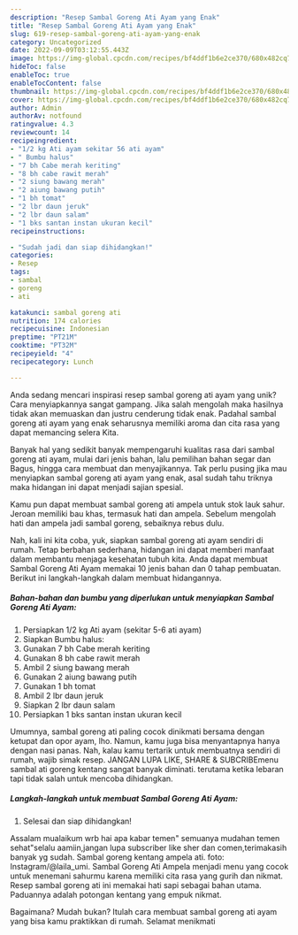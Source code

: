 ```yaml
---
description: "Resep Sambal Goreng Ati Ayam yang Enak"
title: "Resep Sambal Goreng Ati Ayam yang Enak"
slug: 619-resep-sambal-goreng-ati-ayam-yang-enak
category: Uncategorized
date: 2022-09-09T03:12:55.443Z
image: https://img-global.cpcdn.com/recipes/bf4ddf1b6e2ce370/680x482cq70/sambal-goreng-ati-ayam-foto-resep-utama.jpg
hideToc: false
enableToc: true
enableTocContent: false
thumbnail: https://img-global.cpcdn.com/recipes/bf4ddf1b6e2ce370/680x482cq70/sambal-goreng-ati-ayam-foto-resep-utama.jpg
cover: https://img-global.cpcdn.com/recipes/bf4ddf1b6e2ce370/680x482cq70/sambal-goreng-ati-ayam-foto-resep-utama.jpg
author: Admin
authorAv: notfound
ratingvalue: 4.3
reviewcount: 14
recipeingredient:
- "1/2 kg Ati ayam sekitar 56 ati ayam"
- " Bumbu halus"
- "7 bh Cabe merah keriting"
- "8 bh cabe rawit merah"
- "2 siung bawang merah"
- "2 aiung bawang putih"
- "1 bh tomat"
- "2 lbr daun jeruk"
- "2 lbr daun salam"
- "1 bks santan instan ukuran kecil"
recipeinstructions:

- "Sudah jadi dan siap dihidangkan!"
categories:
- Resep
tags:
- sambal
- goreng
- ati

katakunci: sambal goreng ati 
nutrition: 174 calories
recipecuisine: Indonesian
preptime: "PT21M"
cooktime: "PT32M"
recipeyield: "4"
recipecategory: Lunch

---
```





Anda sedang mencari inspirasi resep sambal goreng ati ayam yang unik? Cara menyiapkannya sangat gampang. Jika salah mengolah maka hasilnya tidak akan memuaskan dan justru cenderung tidak enak. Padahal sambal goreng ati ayam yang enak seharusnya memiliki aroma dan cita rasa yang dapat memancing selera Kita.





Banyak hal yang sedikit banyak mempengaruhi kualitas rasa dari sambal goreng ati ayam, mulai dari jenis bahan, lalu pemilihan bahan segar dan Bagus, hingga cara membuat dan menyajikannya. Tak perlu pusing jika mau menyiapkan sambal goreng ati ayam yang enak,      asal sudah tahu triknya maka hidangan ini dapat menjadi sajian spesial.














Kamu pun dapat membuat sambal goreng ati ampela untuk stok lauk sahur. Jeroan memiliki bau khas, termasuk hati dan ampela. Sebelum mengolah hati dan ampela jadi sambal goreng, sebaiknya rebus dulu.






Nah, kali ini kita coba, yuk, siapkan sambal goreng ati ayam sendiri di rumah. Tetap berbahan sederhana, hidangan ini dapat memberi manfaat dalam membantu menjaga kesehatan tubuh kita. Anda dapat membuat Sambal Goreng Ati Ayam memakai 10 jenis bahan dan 0 tahap pembuatan. Berikut ini langkah-langkah dalam membuat hidangannya.

<!--inarticleads1-->

##### Bahan-bahan dan bumbu yang diperlukan untuk menyiapkan Sambal Goreng Ati Ayam:

1. Persiapkan 1/2 kg Ati ayam (sekitar 5-6 ati ayam)
1. Siapkan  Bumbu halus:
1. Gunakan 7 bh Cabe merah keriting
1. Gunakan 8 bh cabe rawit merah
1. Ambil 2 siung bawang merah
1. Gunakan 2 aiung bawang putih
1. Gunakan 1 bh tomat
1. Ambil 2 lbr daun jeruk
1. Siapkan 2 lbr daun salam
1. Persiapkan 1 bks santan instan ukuran kecil


Umumnya, sambal goreng ati paling cocok dinikmati bersama dengan ketupat dan opor ayam, lho. Namun, kamu juga bisa menyantapnya hanya dengan nasi panas. Nah, kalau kamu tertarik untuk membuatnya sendiri di rumah, wajib simak resep. JANGAN LUPA LIKE, SHARE &amp; SUBCRIBEmenu sambal ati goreng kentang sangat banyak diminati. terutama ketika lebaran tapi tidak salah untuk mencoba dihidangkan. 

<!--inarticleads2-->

##### Langkah-langkah untuk membuat Sambal Goreng Ati Ayam:


1. Selesai dan siap dihidangkan!

Assalam mualaikum wrb hai apa kabar temen&#34; semuanya mudahan temen sehat&#34;selalu aamiin,jangan lupa subscriber like sher dan comen,terimakasih banyak yg sudah. Sambal goreng kentang ampela ati. foto: Instagram/@laila_umi. Sambal Goreng Ati Ampela menjadi menu yang cocok untuk menemani sahurmu karena memiliki cita rasa yang gurih dan nikmat. Resep sambal goreng ati ini memakai hati sapi sebagai bahan utama. Paduannya adalah potongan kentang yang empuk nikmat. 

Bagaimana? Mudah bukan? Itulah cara membuat sambal goreng ati ayam yang bisa kamu praktikkan di rumah. Selamat menikmati
